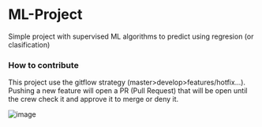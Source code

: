 # ML-Project
Simple project with supervised ML algorithms to predict using regresion (or clasification) 


### How to contribute
This project use the gitflow strategy (master>develop>features/hotfix...).  
Pushing a new feature will open a PR (Pull Request) that will be open until the crew check it and approve it to merge or deny it.

![image](https://user-images.githubusercontent.com/20076843/115489707-411dec80-a222-11eb-96e2-aeded50a3573.png)
